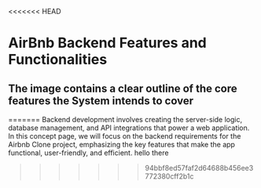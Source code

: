 <<<<<<< HEAD
# AirBnb Backend Features and Functionalities 

## The image contains a clear outline of the core features the System intends to cover
=======
Backend development involves creating the server-side logic, database management, and API integrations that power a web application. In this concept page, we will focus on the backend requirements for the Airbnb Clone project, emphasizing the key features that make the app functional, user-friendly, and efficient. 
hello there

>>>>>>> 94bbf8ed57faf2d64688b456ee3772380cff2b1c
